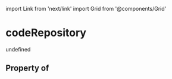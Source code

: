 import Link from 'next/link'
import Grid from '@components/Grid'

# codeRepository

undefined

## Property of



